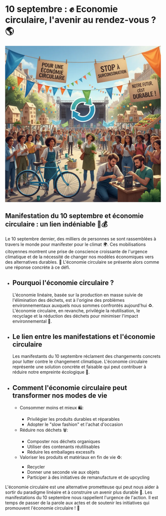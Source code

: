 
# 10 septembre : ✊ Economie circulaire, l'avenir au rendez-vous ? 🌎  


![Image](Manifestation_10_septembre_et_economie_circulaire_1757872369291.webp)

<article>
  <h1>Manifestation du 10 septembre et économie circulaire : un lien indéniable  🌳💰</h1>

  <p>Le 10 septembre dernier, des milliers de personnes se sont rassemblées à travers le monde pour manifester pour le climat 🌍.  Ces mobilisations citoyennes montrent une prise de conscience croissante de l'urgence climatique et de la nécessité de changer nos modèles économiques vers des alternatives durables. 🤯  L'économie circulaire se présente alors comme une réponse concrète à ce défi.</p>

  <ul>
    <li>
      <h2>Pourquoi l'économie circulaire ?</h2>
      <p>L'économie linéaire, basée sur la production en masse suivie de l'élimination des déchets, est à l'origine des problèmes environnementaux auxquels nous sommes confrontés aujourd'hui ♻️. L'économie circulaire, en revanche, privilégie la réutilisation, le recyclage et la réduction des déchets pour minimiser l'impact environnemental 🌱.</p>
    </li>
    <li>
      <h2>Le lien entre les manifestations et l'économie circulaire</h2>
      <p>Les manifestants du 10 septembre réclament des changements concrets pour lutter contre le changement climatique.  L'économie circulaire représente une solution concrète et faisable qui peut contribuer à réduire notre empreinte écologique 🤝.</p>
    </li>
    <li>
      <h2>Comment l'économie circulaire peut transformer nos modes de vie</h2>
      <ul>
        <li>Consommer moins et mieux 🛍️:</li>
        <ul>
          <li>Privilégier les produits durables et réparables</li>
          <li>Adopter le "slow fashion" et l'achat d'occasion</li>
        </ul>
        <li>Réduire nos déchets 🗑️:</li>
        <ul>
          <li>Composter nos déchets organiques</li>
          <li>Utiliser des contenants réutilisables</li>
          <li>Réduire les emballages excessifs</li>
        </ul>
        <li>Valoriser les produits et matériaux en fin de vie ♻️:</li>
        <ul>
          <li>Recycler</li>
          <li>Donner une seconde vie aux objets</li>
          <li>Participer à des initiatives de remanufacture et de upcycling</li>
        </ul>
      </ul>
    </li>
  </ul>

  <p>L'économie circulaire est une alternative prometteuse qui peut nous aider à sortir du paradigme linéaire et à construire un avenir plus durable 🥂. Les manifestations du 10 septembre nous rappellent l'urgence de l'action.  Il est temps de passer de la parole aux actes et de soutenir les initiatives qui promouvent l'économie circulaire ! 🚀</p>


</article>




 



        